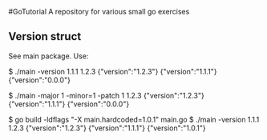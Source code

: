 #GoTutorial
A repository for various small go exercises

## Version struct
See main package. Use:

$ ./main -version 1.1.1
1.2.3
{"version":"1.2.3"}
{"version":"1.1.1"}
{"version":"0.0.0"}

$ ./main -major 1 -minor=1 -patch 1
1.2.3
{"version":"1.2.3"}
{"version":"1.1.1"}
{"version":"0.0.0"}

$ go build -ldflags "-X main.hardcoded=1.0.1" main.go 
$ ./main -version 1.1.1
1.2.3
{"version":"1.2.3"}
{"version":"1.1.1"}
{"version":"1.0.1"}

